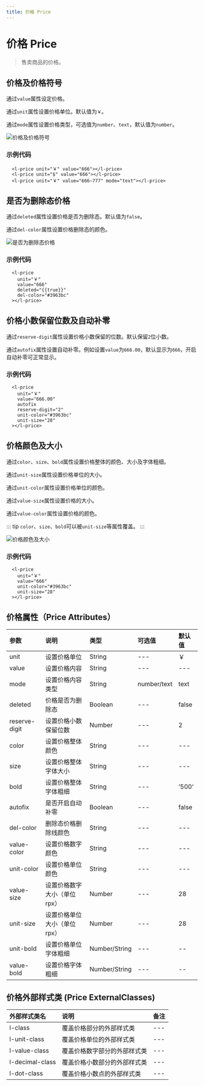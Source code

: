 ```yaml
---
title: 价格 Price
---
```


# <H2Icon /> 价格 Price

> 售卖商品的价格。

## 价格及价格符号

通过`value`属性设定价格。

通过`unit`属性设置价格单位。默认值为`￥`。

通过`mode`属性设置价格类型，可选值为`number`、`text`，默认值为`number`。

![价格及价格符号](http://imglf6.nosdn0.126.net/img/RW5CNXdoVFJDVmlreHhiN2hqR1AvWFhjMzJFVnhtTFM5YmlRWmw3NTZoQmNreElnQmc0OGpBPT0.jpg?imageView&thumbnail=500x0&quality=96&stripmeta=0&type=jpg)

### 示例代码

```wxml
  <l-price unit="￥" value="666"></l-price>
  <l-price unit="$" value="666"></l-price>
  <l-price unit="￥" value="666~777" mode="text"></l-price>
```

## 是否为删除态价格

通过`deleted`属性设置价格是否为删除态。默认值为`false`。

通过`del-color`属性设置价格删除态的颜色。

![是否为删除态价格](http://imglf5.nosdn0.126.net/img/RW5CNXdoVFJDVmlreHhiN2hqR1AvWVRrandXYnRQN1BPMzY1S0pkc2M4WXBCKy9jdnkyTCtBPT0.png?imageView&thumbnail=500x0&quality=96&stripmeta=0)

### 示例代码

```wxml
  <l-price 
    unit="￥"
    value="666"
    deleted="{{true}}"
    del-color="#3963bc"
  ></l-price>
```

## 价格小数保留位数及自动补零

通过`reserve-digit`属性设置价格小数保留的位数。默认保留`2`位小数。

通过`autofix`属性设置自动补零。例如设置`value`为`666.00`，默认显示为`666`，开启自动补零可正常显示。

### 示例代码

```wxml
  <l-price 
    unit="￥"
    value="666.00"
    autofix
    reserve-digit="2"
    unit-color="#3963bc"
    unit-size="28"
  ></l-price>
```

## 价格颜色及大小

通过`color`、`size`、`bold`属性设置价格整体的颜色、大小及字体粗细。

通过`unit-size`属性设置价格单位的大小。

通过`unit-color`属性设置价格单位的颜色。

通过`value-size`属性设置价格的大小。

通过`value-color`属性设置价格的颜色。

::: tip
`color`、`size`、`bold`可以被`unit-size`等属性覆盖。
:::

![价格颜色及大小](http://imglf6.nosdn0.126.net/img/RW5CNXdoVFJDVmlreHhiN2hqR1AvWFhjMzJFVnhtTFM5YmlRWmw3NTZoQmNreElnQmc0OGpBPT0.jpg?imageView&thumbnail=500x0&quality=96&stripmeta=0&type=jpg)

### 示例代码

```wxml
  <l-price 
    unit="￥"
    value="666"
    unit-color="#3963bc"
    unit-size="28"
  ></l-price>
```

## 价格属性（Price Attributes）

| 参数   | 说明 | 类型 | 可选值 | 默认值 |  
|:----|:----|:----|:----|:----|
| unit | 设置价格单位 | String | --- | ￥ |
| value | 设置价格内容 | String | --- | --- |
| mode | 设置价格内容类型 | String | number/text | text |
| deleted | 价格是否为删除态 | Boolean | --- | false |
| reserve-digit | 设置价格小数保留位数 | Number | --- | 2 |
| color | 设置价格整体颜色 | String | --- | --- |
| size | 设置价格整体字体大小 | String | --- | --- |
| bold | 设置价格整体字体粗细  | String | --- | ’500‘ |
| autofix | 是否开启自动补零 | Boolean | --- | false |
| del-color | 删除态价格删除线颜色 | String | --- | --- |
| value-color | 设置价格数字颜色 | String | --- | --- |
| unit-color | 设置价格单位颜色 | String | --- | --- |
| value-size | 设置价格数字大小（单位rpx） | Number | --- | 28 |
| unit-size | 设置价格单位大小（单位rpx） | Number | --- | 28 |
| unit-bold | 设置价格单位字体粗细 | Number/String | --- | -- |
| value-bold | 设置价格字体粗细 | Number/String | --- | -- |

## 价格外部样式类 (Price ExternalClasses)

| 外部样式类名    | 说明    | 备注 |
| :--------- | :----------------- | :----- |
| l-class | 覆盖价格部分的外部样式类 | --- |
| l-unit-class | 覆盖价格单位的外部样式类 | --- |
| l-value-class | 覆盖价格数字部分的外部样式类 | --- |
| l-decimal-class | 覆盖价格小数部分的外部样式类 | --- |
| l-dot-class | 覆盖价格小数点的外部样式类 | --- |

<RightMenu />